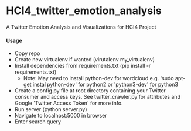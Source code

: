 # HCI4_twitter_emotion_analysis
A Twitter Emotion Analysis and Visualizations for HCI4 Project

#### Usage

- Copy repo
- Create new virtualenv if wanted (virutalenv my_virtualenv)
- Install dependencies from requirements.txt (pip install -r requirements.txt)
	- Note: May need to install python-dev for wordcloud e.g. 'sudo apt-get instal python-dev' for python2 or 'python3-dev' for python3
- Create a config.py file at root directory containing your Twitter consumer and access keys. See twitter_crawler.py for attributes and Google 'Twitter Access Token' for more info.
- Run server (python server.py)
- Navigate to localhost:5000 in browser
- Enter search query
